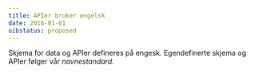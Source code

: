 ```yaml
---
title: APIer bruker engelsk
date: 2016-01-01
uibstatus: proposed
---
```


Skjema for data og APIer defineres på engesk.
Egendefinerte skjema og APIer følger vår _navnestandard_.
